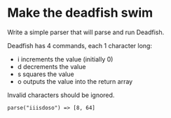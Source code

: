 # Make the deadfish swim
Write a simple parser that will parse and run Deadfish.

Deadfish has 4 commands, each 1 character long:

- i increments the value (initially 0)
- d decrements the value
- s squares the value
- o outputs the value into the return array

Invalid characters should be ignored.

```
parse("iiisdoso") => [8, 64]
```